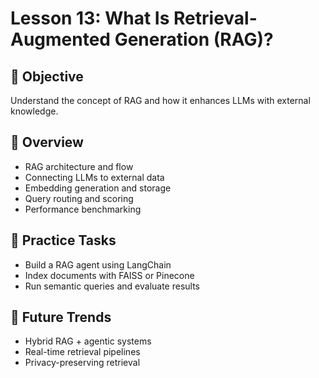 # Lesson 13: What Is Retrieval-Augmented Generation (RAG)?

## 🎯 Objective

Understand the concept of RAG and how it enhances LLMs with external knowledge.

## 🧠 Overview

- RAG architecture and flow
- Connecting LLMs to external data
- Embedding generation and storage
- Query routing and scoring
- Performance benchmarking

## 🧪 Practice Tasks

- Build a RAG agent using LangChain
- Index documents with FAISS or Pinecone
- Run semantic queries and evaluate results

## 🔮 Future Trends

- Hybrid RAG + agentic systems
- Real-time retrieval pipelines
- Privacy-preserving retrieval
